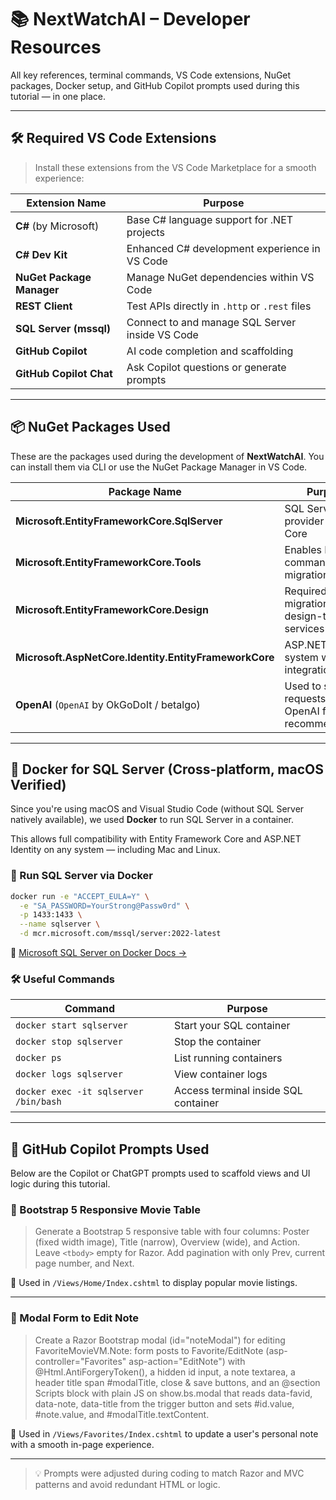 # 📚 NextWatchAI – Developer Resources

All key references, terminal commands, VS Code extensions, NuGet packages, Docker setup, and GitHub Copilot prompts used during this tutorial — in one place.

---

## 🛠️ Required VS Code Extensions

> Install these extensions from the VS Code Marketplace for a smooth experience:

| Extension Name             | Purpose                                         |
|---------------------------|-------------------------------------------------|
| **C#** (by Microsoft)     | Base C# language support for .NET projects      |
| **C# Dev Kit**            | Enhanced C# development experience in VS Code   |
| **NuGet Package Manager** | Manage NuGet dependencies within VS Code        |
| **REST Client**           | Test APIs directly in `.http` or `.rest` files  |
| **SQL Server (mssql)**    | Connect to and manage SQL Server inside VS Code |
| **GitHub Copilot**        | AI code completion and scaffolding              |
| **GitHub Copilot Chat**   | Ask Copilot questions or generate prompts       |

---

## 📦 NuGet Packages Used

These are the packages used during the development of **NextWatchAI**. You can install them via CLI or use the NuGet Package Manager in VS Code.

| Package Name                              | Purpose                                               | Install Command (CLI)                             |
|------------------------------------------|-------------------------------------------------------|--------------------------------------------------|
| **Microsoft.EntityFrameworkCore.SqlServer**     | SQL Server provider for EF Core                 | `dotnet add package Microsoft.EntityFrameworkCore.SqlServer` |
| **Microsoft.EntityFrameworkCore.Tools**         | Enables EF CLI commands like migrations          | `dotnet add package Microsoft.EntityFrameworkCore.Tools` |
| **Microsoft.EntityFrameworkCore.Design**        | Required for migrations and design-time services | `dotnet add package Microsoft.EntityFrameworkCore.Design` |
| **Microsoft.AspNetCore.Identity.EntityFrameworkCore** | ASP.NET Identity system with EF integration | `dotnet add package Microsoft.AspNetCore.Identity.EntityFrameworkCore` |
| **OpenAI** (`OpenAI` by OkGoDoIt / betalgo)     | Used to send requests to OpenAI for recommendations | `dotnet add package OpenAI --version 2.1.0` |

---

## 🐳 Docker for SQL Server (Cross-platform, macOS Verified)

Since you're using macOS and Visual Studio Code (without SQL Server natively available), we used **Docker** to run SQL Server in a container.

This allows full compatibility with Entity Framework Core and ASP.NET Identity on any system — including Mac and Linux.

### 🔧 Run SQL Server via Docker

```bash
docker run -e "ACCEPT_EULA=Y" \
  -e "SA_PASSWORD=YourStrong@Passw0rd" \
  -p 1433:1433 \
  --name sqlserver \
  -d mcr.microsoft.com/mssql/server:2022-latest
```

📎 [Microsoft SQL Server on Docker Docs →](https://learn.microsoft.com/en-us/sql/linux/sql-server-linux-docker-container-deployment)

### 🛠️ Useful Commands

| Command                                | Purpose                              |
|----------------------------------------|--------------------------------------|
| `docker start sqlserver`               | Start your SQL container             |
| `docker stop sqlserver`                | Stop the container                   |
| `docker ps`                             | List running containers              |
| `docker logs sqlserver`               | View container logs                  |
| `docker exec -it sqlserver /bin/bash` | Access terminal inside SQL container |

---

## 🤖 GitHub Copilot Prompts Used

Below are the Copilot or ChatGPT prompts used to scaffold views and UI logic during this tutorial.

### 🧾 Bootstrap 5 Responsive Movie Table

> Generate a Bootstrap 5 responsive table with four columns: Poster (fixed width image), Title (narrow), Overview (wide), and Action. Leave `<tbody>` empty for Razor. Add pagination with only Prev, current page number, and Next.

🎯 Used in `/Views/Home/Index.cshtml` to display popular movie listings.

---

### 📝 Modal Form to Edit Note

> Create a Razor Bootstrap modal (id="noteModal") for editing FavoriteMovieVM.Note: form posts to Favorite/EditNote (asp-controller="Favorites" asp-action="EditNote") with @Html.AntiForgeryToken(), a hidden id input, a note textarea, a header title span #modalTitle, close & save buttons, and an @section Scripts block with plain JS on show.bs.modal that reads data-favid, data-note, data-title from the trigger button and sets #id.value, #note.value, and #modalTitle.textContent.

🎯 Used in `/Views/Favorites/Index.cshtml` to update a user's personal note with a smooth in-page experience.

---

> 💡 Prompts were adjusted during coding to match Razor and MVC patterns and avoid redundant HTML or logic.